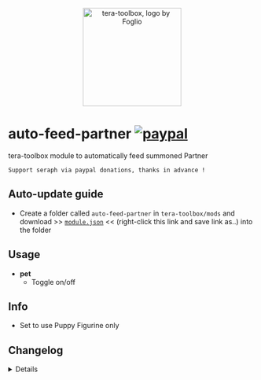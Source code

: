 <p align="center">
<a href="#">
<img src="https://github.com/seraphinush-gaming/pastebin/blob/master/logo_ttb_trans.png?raw=true" width="200" height="200" alt="tera-toolbox, logo by Foglio" />
</a>
</p>

# auto-feed-partner [![paypal](https://img.shields.io/badge/paypal.me-donate-333333.svg?colorA=0070BA&colorB=333333)](https://www.paypal.me/seraphinush)
tera-toolbox module to automatically feed summoned Partner
```
Support seraph via paypal donations, thanks in advance !
```

## Auto-update guide
- Create a folder called `auto-feed-partner` in `tera-toolbox/mods` and download >> [`module.json`](https://raw.githubusercontent.com/seraphinush-gaming/auto-feed-partner/master/module.json) << (right-click this link and save link as..) into the folder

## Usage
- __pet__
  - Toggle on/off

## Info
- Set to use Puppy Figurine only

## Changelog
<details>

    2.00
    - Removed spawning pet option
    - Removed `set` option
    1.03
    - Removed `fishing` option
    1.02
    - Added respawn feature upon changing zone after fishing
    - Added dynamic definition load
    1.01
    - Incorporated `tera-game-state`
    - Added mount check
    1.00
    - Initial commit

</details>